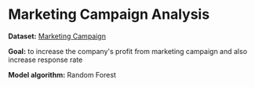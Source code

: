 # Marketing Campaign Analysis

**Dataset:** [Marketing Campaign](https://www.kaggle.com/rodsaldanha/arketing-campaign)

**Goal:** to increase the company's profit from marketing campaign and also increase response rate

**Model algorithm:** Random Forest
